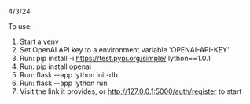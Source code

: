 4/3/24

To use:

1) Start a venv
2) Set OpenAI API key to a environment variable 'OPENAI-API-KEY'
3) Run: pip install -i https://test.pypi.org/simple/ lython==1.0.1
4) Run: pip install openai
5) Run: flask --app lython init-db
6) Run: flask --app lython run
7) Visit the link it provides, or http://127.0.0.1:5000/auth/register to start
